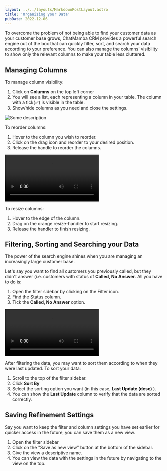```yaml
---
layout: ../../layouts/MarkdownPostLayout.astro
title: 'Organizing your Data'
pubDate: 2022-12-06
---
```


To overcome the problem of not being able to find your customer data as your customer base grows, ChatMamba CRM provides a powerful search engine out of the box that can quickly filter, sort, and search your data according to your preference. You can also manage the columns' visibility to show only the relevant columns to make your table less cluttered.

## Managing Columns

To manage column visibility:

1. Click on **Columns** on the top left corner
2. You will see a list, each representing a column in your table. The column with a tick(✅) is visible in the table.
3. Show/hide columns as you need and close the settings.

![Some description](/kb/organizing-your-data/column-visibility.png)

To reorder columns:

1. Hover to the column you wish to reorder.
2. Click on the drag icon and reorder to your desired position.
3. Release the handle to reorder the columns.

![Some description](/kb/organizing-your-data/reorder-columns.mp4)

To resize columns:

1. Hover to the edge of the column.
2. Drag on the orange resize-handler to start resizing.
3. Release the handler to finish resizing.

## Filtering, Sorting and Searching your Data

The power of the search engine shines when you are managing an increasingly large customer base.

Let's say you want to find all customers you previously called, but they didn't answer (i.e. customers with status of **Called, No Answer**. All you have to do is:

1. Open the filter sidebar by clicking on the Filter icon.
2. Find the Status column.
3. Tick the **Called, No Answer** option.

![Some description](/kb/organizing-your-data/filter-data.mp4)

After filtering the data, you may want to sort them according to when they were last updated. To sort your data:

1. Scroll to the top of the filter sidebar.
2. Click **Sort By**
3. Select the sorting option you want (in this case, **Last Update (desc)** ).
4. You can show the **Last Update** column to verify that the data are sorted correctly.

## Saving Refinement Settings

Say you want to keep the filter and column settings you have set earlier for quicker access in the future, you can save them as a new view.

1. Open the filter sidebar
2. Click on the "Save as new view" button at the bottom of the sidebar.
3. Give the view a descriptive name.
4. You can view the data with the settings in the future by navigating to the view on the top.
